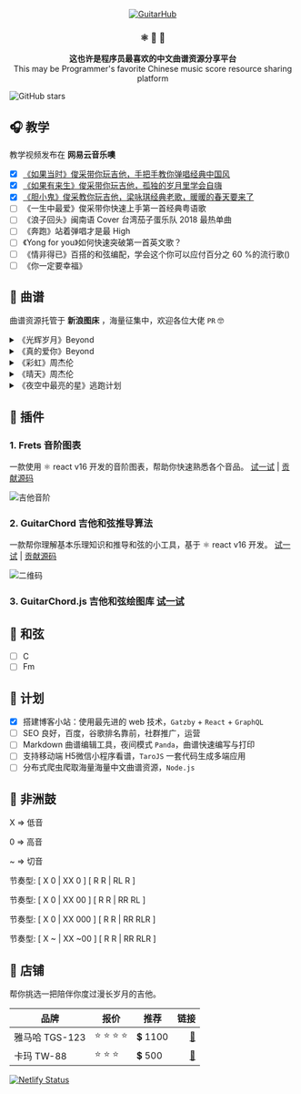 <p align="center">
  <a href="https://gatsbyjs.org">
    <img alt="GuitarHub" src="http://ww1.sinaimg.cn/large/006g8Dvggy1g0z649oxkaj30p007swet.jpg" />
  </a>
</p>
<!-- <h1 align="center">
  GuitarHub
</h1> -->
<h3 align="center">
  ⚛️ 📄 🚀
</h3>
<p align="center">
  <strong>这也许是程序员最喜欢的中文曲谱资源分享平台</strong><br>
  This may be Programmer's favorite Chinese music score resource sharing platform
</p>

![GitHub stars](https://img.shields.io/github/stars/guitar-hub/guitar-hub.svg?style=social)

## 🎧 教学

教学视频发布在 **网易云音乐噢**

- [x] [《如果当时》俊采带你玩吉他，手把手教你弹唱经典中国风](https://music.163.com/#/video?id=9B6127355C9BE6DACEB3CED271D7BB9F)
- [x] [《如果有来生》俊采带你玩吉他，孤独的岁月里学会自嗨](https://music.163.com/#/video?id=3271426FA7BDEB53EAE687493E3FCB4B)
- [x] [《胆小鬼》俊采教你玩吉他，梁咏琪经典老歌，暖暖的春天要来了](https://music.163.com/#/video?id=571217DC959AFC861EF153D9C6321978)
- [ ] 《一生中最爱》俊采带你快速上手第一首经典粤语歌
- [ ] 《浪子回头》闽南语 Cover 台湾茄子蛋乐队 2018 最热单曲
- [ ] 《奔跑》站着弹唱才是最 High
- [ ] 《Yong for you》如何快速突破第一首英文歌？
- [ ] 《情非得已》百搭的和弦编配，学会这个你可以应付百分之 60 %的流行歌()
- [ ] 《你一定要幸福》

## 🎼 曲谱

曲谱资源托管于 **新浪图床** ，海量征集中，欢迎各位大佬 `PR` 🤓

<details>
<summary>《光辉岁月》Beyond</summary>

![光辉岁月-Beyond0](http://ww1.sinaimg.cn/large/006g8Dvggy1g13ogfvq4rj31dl1y5435.jpg)
**[⬆ 返回顶部](#musical_score-曲谱)**
![光辉岁月-Beyond1](http://ww1.sinaimg.cn/large/006g8Dvggy1g13ogt80vej31dl1y5af0.jpg)
**[⬆ 返回顶部](#musical_score-曲谱)**
![光辉岁月-Beyond2](http://ww1.sinaimg.cn/large/006g8Dvggy1g13oh9flsuj31dl1y5799.jpg)
**[⬆ 返回顶部](#musical_score-曲谱)**
</details>

<details>
<summary>《真的爱你》Beyond</summary>

![真的爱你-Beyond0](http://ww1.sinaimg.cn/large/006g8Dvggy1g15n5ikhacj31fo213439.jpg)
**[⬆ 返回顶部](#musical_score-曲谱)**
![真的爱你-Beyond1](http://ww1.sinaimg.cn/large/006g8Dvggy1g15n5zm8jwj31fo213gpz.jpg)
**[⬆ 返回顶部](#musical_score-曲谱)**
</details>

<details>
<summary>《彩虹》周杰伦</summary>

![彩虹-周杰伦0](http://ww1.sinaimg.cn/large/006g8Dvggy1g0hch7kkczj31fo213wis.jpg)
**[⬆ 返回顶部](#musical_score-曲谱)**
![彩虹-周杰伦1](http://ww1.sinaimg.cn/large/006g8Dvggy1g0hcihl4hvj31fo213792.jpg)
**[⬆ 返回顶部](#musical_score-曲谱)**
![彩虹-周杰伦2](http://ww1.sinaimg.cn/large/006g8Dvggy1g0hci45jsrj31fo213tcz.jpg)
**[⬆ 返回顶部](#musical_score-曲谱)**
</details>

<details>
<summary>《晴天》周杰伦</summary>

![晴天-周杰伦0](http://ww1.sinaimg.cn/large/006g8Dvggy1g0z5n2qltwj31fo213q72.jpg)
**[⬆ 返回顶部](#musical_score-曲谱)**
![晴天-周杰伦1](http://ww1.sinaimg.cn/large/006g8Dvggy1g0z5nmx13dj31fo213jw2.jpg)
**[⬆ 返回顶部](#musical_score-曲谱)**
![晴天-周杰伦2](http://ww1.sinaimg.cn/large/006g8Dvggy1g0z5qq08u6j31fo21378g.jpg)
</details>

<details>
<summary>《夜空中最亮的星》逃跑计划</summary>

![夜空中最亮的星-逃跑计划0](http://ww1.sinaimg.cn/large/006g8Dvggy1g1e9na3xx7j31fo21378r.jpg)
**[⬆ 返回顶部](#musical_score-曲谱)**
![夜空中最亮的星-逃跑计划1](http://ww1.sinaimg.cn/large/006g8Dvggy1g1e9p1mm4fj31fo21342x.jpg)
**[⬆ 返回顶部](#musical_score-曲谱)**
![夜空中最亮的星-逃跑计划2](http://ww1.sinaimg.cn/large/006g8Dvggy1g1e9plcyhvj31fo2130wz.jpg)
</details>

## 🔌 插件

### 1. Frets 音阶图表

一款使用 ⚛️ react v16 开发的音阶图表，帮助你快速熟悉各个音品。 [试一试](https://leopoldthecoder.github.io/frets/) | [贡献源码](https://github.com/Leopoldthecoder/frets)

![吉他音阶](https://user-images.githubusercontent.com/10095631/42567909-ed374ed0-853d-11e8-8755-da21a92f82cd.gif)

### 2. GuitarChord 吉他和弦推导算法

一款帮你理解基本乐理知识和推导和弦的小工具，基于 ⚛️ react v16 开发。 [试一试](https://youngdro.github.io/guitarChord/index.html) | [贡献源码](https://github.com/youngdro/guitarChord)

![二维码](http://ww1.sinaimg.cn/thumbnail/006g8Dvggy1g0vhalh5nmj30ac0ab0si.jpg)

### 3. GuitarChord.js 吉他和弦绘图库 [试一试]()

## 🎹 和弦

- [ ] C
- [ ] Fm

## 📃 计划

- [x] 搭建博客小站：使用最先进的 web 技术，`Gatzby` + `React` + `GraphQL`
- [ ] SEO 良好，百度，谷歌排名靠前，社群推广，运营
- [ ] Markdown 曲谱编辑工具，夜间模式 `Panda`，曲谱快速编写与打印
- [ ] 支持移动端 H5微信小程序看谱，`TaroJS` 一套代码生成多端应用
- [ ] 分布式爬虫爬取海量海量中文曲谱资源，`Node.js`

## 🥁 非洲鼓

X => 低音

0 => 高音

~ => 切音

节奏型: [ X 0 | XX 0 ] [ R R | RL R ]

节奏型: [ X 0 | XX 00 ] [ R R | RR RL ]

节奏型: [ X 0 | XX 000 ] [ R R | RR RLR ]

节奏型: [ X ~ | XX ~00 ] [ R R | RR RLR ]

## 🎸 店铺

帮你挑选一把陪伴你度过漫长岁月的吉他。

| 品牌 | 报价 | 推荐 | 链接 |
| ---- | ------- | ----- | -----: |
| 雅马哈 TGS-123 | :star: :star: :star: :star: | :heavy_dollar_sign: 1100 | [:shopping_cart:](https://www.guitarhub.cn/shop/category?id=jjds922) |
| 卡玛 TW-88 | :star: :star: :star: | :heavy_dollar_sign: 500 | [:shopping_cart:](https://www.guitarhub.cn/shop/category?id=jjds922) |

[![Netlify Status](https://api.netlify.com/api/v1/badges/2e5131ae-d190-41b7-b8d9-a879575487f3/deploy-status)](https://app.netlify.com/sites/guitar-hub/deploys)
